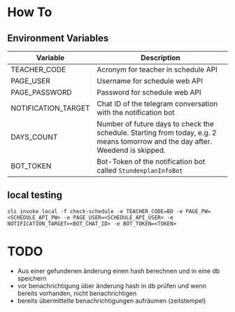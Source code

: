 # How To
## Environment Variables

| Variable | Description |
| --- | --- |
| TEACHER_CODE | Acronym for teacher in schedule API |
| PAGE_USER | Username for schedule web API |
| PAGE_PASSWORD | Password for schedule web API |
| NOTIFICATION_TARGET | Chat ID of the telegram conversation with the notification bot |
| DAYS_COUNT | Number of future days to check the schedule. Starting from today, e.g. 2 means tomorrow and the day after. Weedend is skipped.
| BOT_TOKEN | Bot-Token of the notification bot called `StundenplanInfoBot` | 

## local testing
`sls invoke local -f check-schedule -e TEACHER_CODE=BD -e PAGE_PW=<SCHEDULE_API_PW> -e PAGE_USER=<SCHEDULE_API_USER> -e NOTIFICATION_TARGET=<BOT_CHAT_ID> -e BOT_TOKEN=<TOKEN>`

# TODO
- Aus einer gefundenen änderung einen hash berechnen und in eine db speichern
- vor benachrichtigung über änderung hash in db prüfen und wenn bereits vorhanden, nicht benachrichtigen
- bereits übermittelte benachrichtigungen aufräumen (zeitstempel)